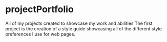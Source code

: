 # projectPortfolio
All of my projects created to showcase my work and abilities
The first project is the creation of a style guide showcasing all of the different style preferences I use for web pages. 
